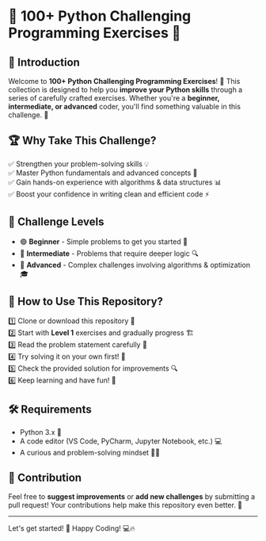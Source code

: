 # 🚀 100+ Python Challenging Programming Exercises 🐍

## 📢 Introduction
Welcome to **100+ Python Challenging Programming Exercises**! 🎯 This collection is designed to help you **improve your Python skills** through a series of carefully crafted exercises. Whether you're a **beginner, intermediate, or advanced** coder, you'll find something valuable in this challenge. 🚀

## 🏆 Why Take This Challenge?
✅ Strengthen your problem-solving skills 💡  
✅ Master Python fundamentals and advanced concepts 🧠  
✅ Gain hands-on experience with algorithms & data structures 📊  
✅ Boost your confidence in writing clean and efficient code ⚡  

## 📌 Challenge Levels
- 🟢 **Beginner** - Simple problems to get you started 🏁
- 🔵 **Intermediate** - Problems that require deeper logic 🔍
- 🔴 **Advanced** - Complex challenges involving algorithms & optimization 🎓

## 📖 How to Use This Repository?
1️⃣ Clone or download this repository 💾  
2️⃣ Start with **Level 1** exercises and gradually progress 🏗️  
3️⃣ Read the problem statement carefully 📜  
4️⃣ Try solving it on your own first! 💪  
5️⃣ Check the provided solution for improvements 🔍  
6️⃣ Keep learning and have fun! 🎉  

## 🛠️ Requirements
- Python 3.x 🐍
- A code editor (VS Code, PyCharm, Jupyter Notebook, etc.) 💻
- A curious and problem-solving mindset 🧠✨

## 🤝 Contribution
Feel free to **suggest improvements** or **add new challenges** by submitting a pull request! Your contributions help make this repository even better. 🚀

---
Let's get started! 🎯 Happy Coding! 💻🔥

